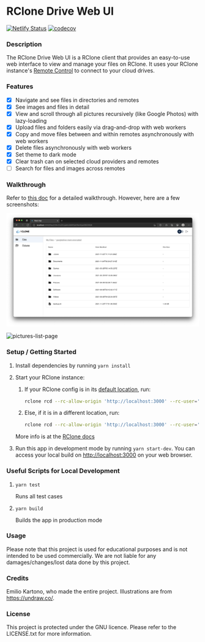# RClone Drive Web UI

[![Netlify Status](https://api.netlify.com/api/v1/badges/e431cc05-9841-4b26-9092-78783424de4b/deploy-status)](https://app.netlify.com/sites/rclonedrive/deploys) [![codecov](https://codecov.io/gh/EKarton/RClone-Drive-WebUI/branch/main/graph/badge.svg?token=IK7IKBHD45)](https://codecov.io/gh/EKarton/RClone-Drive-WebUI)

### Description

The RClone Drive Web UI is a RClone client that provides an easy-to-use web interface to view and manage your files on RClone. It uses your RClone instance's [Remote Control](https://rclone.org/rc/) to connect to your cloud drives.

### Features

- [x] Navigate and see files in directories and remotes
- [x] See images and files in detail
- [x] View and scroll through all pictures recursively (like Google Photos) with lazy-loading
- [x] Upload files and folders easily via drag-and-drop with web workers
- [x] Copy and move files between and within remotes asynchronously with web workers
- [x] Delete files asynchronously with web workers
- [x] Set theme to dark mode
- [x] Clear trash can on selected cloud providers and remotes
- [ ] Search for files and images across remotes

### Walkthrough

Refer to [this doc](docs/Walkthrough.md) for a detailed walkthrough. However, here are a few screenshots:

![files-list-page](docs/screenshots/files-list-page.png)

![pictures-list-page](docs/screenshots/pictures-list-page.png)

### Setup / Getting Started

1. Install dependencies by running `yarn install`
2. Start your RClone instance:

   1. If your RClone config is in its [default location](https://rclone.org/docs/#:~:text=The%20exact%20default%20is%20a%20bit%20complex%20to%20describe%2C%20due%20to%20changes%20introduced%20through%20different%20versions%20of%20rclone%20while%20preserving%20backwards%20compatibility%2C%20but%20in%20most%20cases%20it%20is%20as%20simple%20as%3A), run:

      ```bash
      rclone rcd --rc-allow-origin 'http://localhost:3000' --rc-user='local' --rc-pass="1234" --rc-serve
      ```

   2. Else, if it is in a different location, run:

      ```bash
      rclone rcd --rc-allow-origin 'http://localhost:3000' --rc-user='local' --rc-pass="1234" --rc-serve --config <Path to RClone config>
      ```

   More info is at the [RClone docs](https://rclone.org/commands/rclone_rcd/)

3. Run this app in development mode by running `yarn start-dev`. You can access your local build on <http://localhost:3000> on your web browser.

### Useful Scripts for Local Development

1. `yarn test`

   Runs all test cases

2. `yarn build`

   Builds the app in production mode

### Usage

Please note that this project is used for educational purposes and is not intended to be used commercially. We are not liable for any damages/changes/lost data done by this project.

### Credits

Emilio Kartono, who made the entire project. Illustrations are from <https://undraw.co/>.

### License

This project is protected under the GNU licence. Please refer to the LICENSE.txt for more information.
